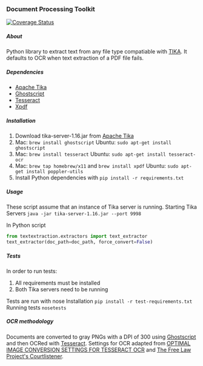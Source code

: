 ### Document Processing Toolkit

[![Coverage Status](https://coveralls.io/repos/18F/doc_processing_toolkit/badge.png)](https://coveralls.io/r/18F/doc_processing_toolkit)

##### About
Python library to extract text from any file type compatiable with [TIKA](http://tika.apache.org/). It defaults to OCR when text extraction of a PDF file fails.

##### Dependencies
- [Apache Tika](http://tika.apache.org/)
- [Ghostscript](http://www.ghostscript.com/)
- [Tesseract](https://code.google.com/p/tesseract-ocr/)
- [Xpdf](http://www.foolabs.com/xpdf/)

##### Installation
1. Download tika-server-1.16.jar from [Apache Tika](http://www.apache.org/dyn/closer.cgi/tika/tika-server-1.16.jar)
2. Mac: `brew install ghostscript` Ubuntu: `sudo apt-get install ghostscript`
3. Mac: `brew install tesseract` Ubuntu: `sudo apt-get install tesseract-ocr`
4. Mac: `brew tap homebrew/x11` and `brew install xpdf` Ubuntu: `sudo apt-get install poppler-utils`
5. Install Python dependencies with `pip install -r requirements.txt`

##### Usage
These script assume that an instance of Tika server is running.
Starting Tika Servers
`java -jar tika-server-1.16.jar --port 9998`

In Python script
```python
from textextraction.extractors import text_extractor
text_extractor(doc_path=doc_path, force_convert=False)
```

##### Tests
In order to run tests:
1. All requirements must be installed
2. Both Tika servers need to be running

Tests are run with nose
Installation
`pip install -r test-requirements.txt`
Running tests
`nosetests`

##### OCR methodology
Documents are converted to gray PNGs with a DPI of 300 using [Ghostscript](http://www.ghostscript.com/) and then OCRed with [Tesseract](https://code.google.com/p/tesseract-ocr/).
Settings for OCR adapted from [OPTIMAL IMAGE CONVERSION SETTINGS FOR TESSERACT OCR](https://mazira.com/blog/optimal-image-conversion-settings-tesseract-ocr) and [The Free Law Project's Courtlistener](https://github.com/freelawproject/courtlistener).
